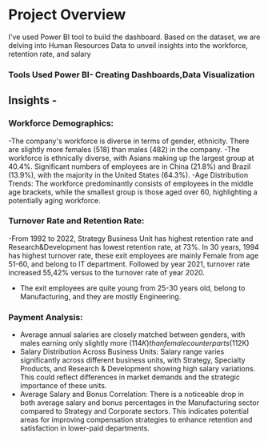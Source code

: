    # Project Overview
   I've used Power BI tool to build the dashboard. Based on the dataset, we are delving into Human Resources Data to unveil insights into the workforce, retention rate, and salary

### Tools Used Power BI- Creating Dashboards,Data Visualization 

## Insights -
### Workforce Demographics:
-The company's workforce is diverse in terms of gender, ethnicity. There are slightly more females (518) than males (482) in the company.
-The workforce is ethnically diverse, with Asians making up the largest group at 40.4%. Significant numbers of employees are in China (21.8%) and Brazil (13.9%), with the majority in the United States (64.3%).
-Age Distribution Trends: The workforce predominantly consists of employees in the middle age brackets, while the smallest group is those aged over 60, highlighting a potentially aging workforce.

### Turnover Rate and Retention Rate:
-From 1992 to 2022, Strategy Business Unit has highest retention rate and Research&Development has lowest retention rate, at 73%. In 30 years, 1994 has highest turnover rate, 
these exit employees are mainly Female from age 51-60, and belong to IT department. Followed by year 2021, turnover rate increased 55,42% versus to the turnover rate of year 2020.
- The exit employees are quite young from 25-30 years old, belong to Manufacturing, and they are mostly Engineering.

### Payment Analysis:
- Average annual salaries are closely matched between genders, with males earning only slightly more ($114K) than female counterparts ($112K)
- Salary Distribution Across Business Units: Salary range varies significantly across different business units, with Strategy, Specialty Products, and Research & Development showing high salary variations. This could reflect differences in market demands and the strategic importance of these units.
- Average Salary and Bonus Correlation: There is a noticeable drop in both average salary and bonus percentages in the Manufacturing sector compared to Strategy and Corporate sectors. This indicates potential areas for improving compensation strategies to enhance retention and satisfaction in lower-paid departments.
